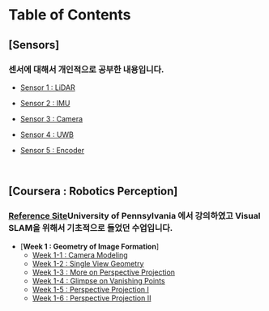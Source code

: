 ---
---
# Table of Contents

## [Sensors]
### 센서에 대해서 개인적으로 공부한 내용입니다.


* [Sensor 1 : LiDAR](/_posts/2020-08-16-LiDAR.md) <br>

* [Sensor 2 : IMU](/_posts/2020-08-08-IMU.md) <br>

* [Sensor 3 : Camera](/_posts/2020-08-02-Camera.md) <br>

* [Sensor 4 : UWB](/_posts/2020-08-02-UWB.md) <br>

* [Sensor 5 : Encoder](/_posts/2020-08-02-Encoder.md) <br>

<br>

## [Coursera : Robotics Perception]
### [Reference Site](https://www.coursera.org/learn/robotics-perception)University of Pennsylvania 에서 강의하였고 Visual SLAM을 위해서 기초적으로 들었던 수업입니다.


* [__Week 1 : Geometry of Image Formation__] <br>
  - [Week 1-1 : Camera Modeling](/_posts/2021-02-06-perception-week1-1.md) <br>
  - [Week 1-2 : Single View Geometry](/_posts/2021-02-06-perception-week1-2.md) <br>
  - [Week 1-3 : More on Perspective Projection](/_posts/2021-02-06-perception-week1-3.md) <br>
  - [Week 1-4 : Glimpse on Vanishing Points](/_posts/2021-02-06-perception-week1-4.md) <br>
  - [Week 1-5 : Perspective Projection I](/_posts/2021-02-06-perception-week1-5.md) <br>
  - [Week 1-6 : Perspective Projection II](/_posts/2021-02-06-perception-week1-6.md) <br>

<!-- {% include posts/index.html %} -->
